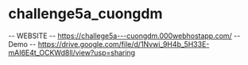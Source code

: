 # challenge5a_cuongdm
-- WEBSITE --
https://challege5a---cuongdm.000webhostapp.com/
-- Demo --
https://drive.google.com/file/d/1Nvwi_9H4b_5H33E-mAI6E4t_OCKWd8ll/view?usp=sharing

